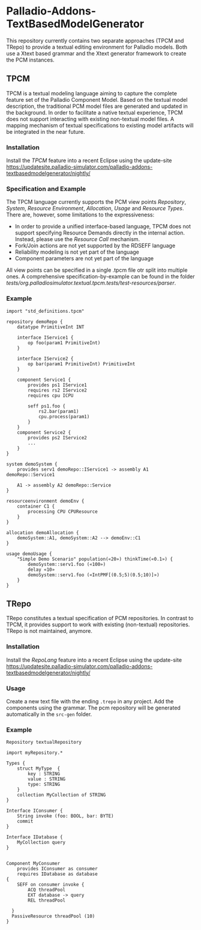 # Palladio-Addons-TextBasedModelGenerator

This repository currently contains two separate approaches (TPCM and TRepo) to provide a textual editing environment for Palladio models. Both use a Xtext based grammar and the Xtext generator framework to create the PCM instances. 

## TPCM 
TPCM is a textual modeling language aiming to capture the complete feature set of the Palladio Component Model. Based on the textual model description, the traditional PCM model files are generated and updated in the background. In order to facilitate a native textual experience, TPCM does not support interacting with existing non-textual model files. A mapping mechanism of textual specifications to existing model artifacts will be integrated in the near future.

### Installation

Install the *TPCM* feature into a recent Eclipse using the update-site https://updatesite.palladio-simulator.com/palladio-addons-textbasedmodelgenerator/nightly/

### Specification and Example

The TPCM language currently supports the PCM view points _Repository_, _System_, _Resource Environment_, _Allocation_, _Usage_ and _Resource Types_. There are, however, some limitations to the expressiveness:

* In order to provide a unified interface-based language, TPCM does not support specifying Resource Demands directly in the internal action. Instead, please use the _Resource Call_ mechanism.
* Fork/Join actions are not yet supported by the RDSEFF language
* Reliability modeling is not yet part of the language
* Component parameters are not yet part of the language

All view points can be specified in a single .tpcm file otr split into multiple ones. A comprehensive specification-by-example can be found in the folder _tests/org.palladiosimulator.textual.tpcm.tests/test-resources/parser_. 

### Example
``` Smalltalk
import "std_definitions.tpcm"

repository demoRepo {
	datatype PrimitiveInt INT 

	interface IService1 {
		op foo(param1 PrimitiveInt)
	}

	interface IService2 {
		op bar(param1 PrimitiveInt) PrimitiveInt
	}

	component Service1 {
		provides ps1 IService1
		requires rs2 IService2
		requires cpu ICPU

		seff ps1.foo {
			rs2.bar(param1)
			cpu.process(param1)
		}
	}
	component Service2 {
		provides ps2 IService2
		...
	}
}

system demoSystem {
	provides serv1 demoRepo::IService1 -> assembly A1 demoRepo::Service1
	
	A1 -> assembly A2 demoRepo::Service
}

resourceenvironment demoEnv {
	container C1 {
		processing CPU CPUResource 
	}
}

allocation demoAllocation {
	demoSystem::A1, demoSystem::A2 --> demoEnv::C1
}

usage demoUsage {
	"Simple Demo Scenario" population(«20») thinkTime(«0.1») {
		demoSystem::serv1.foo («100»)
		delay «10»
		demoSystem::serv1.foo («IntPMF[(0.5;5)(0.5;10)]»)
	}
}
```

## TRepo 

TRepo constitutes a textual specification of PCM repositories. In contrast to TPCM, it provides support to work with existing (non-textual) repositories. TRepo is not maintained, anymore.

### Installation

Install the *RepoLang* feature into a recent Eclipse using the update-site https://updatesite.palladio-simulator.com/palladio-addons-textbasedmodelgenerator/nightly/

### Usage

Create a new text file with the ending `.trepo` in any project.
Add the components using the grammar.
The pcm repository will be generated automatically in the `src-gen` folder.

### Example
``` Smalltalk
Repository textualRepository

import myRepository.*
 
Types { 
	struct MyType  {
		key : STRING 
		value : STRING
		type: STRING
	}
	collection MyCollection of STRING
} 

Interface IConsumer { 
	String invoke (foo: BOOL, bar: BYTE)
	commit
} 

Interface IDatabase { 
	MyCollection query
} 

 
Component MyConsumer 
	provides IConsumer as consumer 
	requires IDatabase as database
{
	SEFF on consumer invoke {
		ACQ threadPool
		EXT database -> query
		REL threadPool

  }
  PassiveResource threadPool (10)		
}

```
